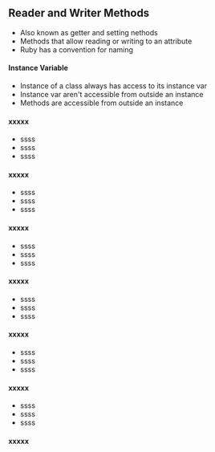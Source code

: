 ## Reader and Writer Methods

* Also known as getter and setting nethods
* Methods that allow reading or writing to an attribute
* Ruby has a convention for naming 

#### Instance Variable 

* Instance of a class always has access to its instance var
* Instance var aren't accessible from outside an instance
* Methods are accessible from outside an instance

#### xxxxx

* ssss
* ssss
* ssss

#### xxxxx

* ssss
* ssss
* ssss

#### xxxxx

* ssss
* ssss
* ssss

#### xxxxx

* ssss
* ssss
* ssss

#### xxxxx

* ssss
* ssss
* ssss

#### xxxxx

* ssss
* ssss
* ssss

#### xxxxx
